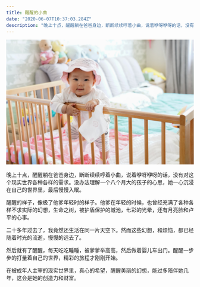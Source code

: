 ```yaml
---
title: 醒醒的小曲
date: "2020-06-07T10:37:03.284Z"
description: "晚上十点，醒醒躺在爸爸身边，断断续续哼着小曲，说着咿呀咿呀的话，没有对这个现实世界各种各样的需求。没办法理解一个八个月大的孩子的心思，她一心沉浸在自己的世界里，最后慢慢入眠。"
---
```


![image-20200607103538110](image-20200607103538110.png)

晚上十点，醒醒躺在爸爸身边，断断续续哼着小曲，说着咿呀咿呀的话，没有对这个现实世界各种各样的需求。没办法理解一个八个月大的孩子的心思，她一心沉浸在自己的世界里，最后慢慢入眠。

醒醒的样子，像极了他爹年轻时的样子。他爹在年轻的时候，也曾经充满了各种各样不求实际的幻想，生命之树，被护盾保护的城池，七彩的光晕，还有月亮脸和卢平的心事。

二十多年过去了，我竟然还生活在同一片天空下。然而这些幻想，和烦恼，都已经随着时光的流逝，慢慢的远去了。

然后就有了醒醒，每天吃吃睡睡，被爹爹举高高，然后做着婴儿车出门。醒醒一步步的打量着自己的世界，精彩的旅程才刚刚开始。

在被成年人主宰的现实世界里，真心的希望，醒醒美丽的幻想，能过多陪伴她几年，这会是她的创造力和财富。

